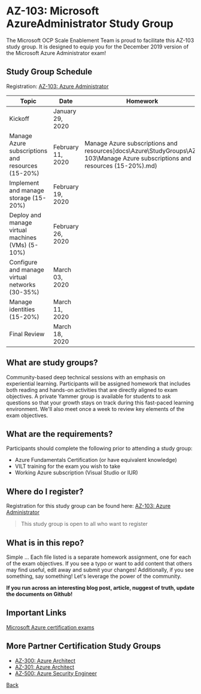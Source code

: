 # AZ-103: Microsoft AzureAdministrator Study Group

The Microsoft OCP Scale Enablement Team is proud to facilitate this AZ-103 study group. It is designed to equip you for the December 2019 version of the Microsoft Azure Administrator exam!

## Study Group Schedule

Registration:  [AZ-103: Azure Administrator](https://msuspartners.eventbuilder.com/AZ103StudyGroup)

|Topic|Date|Homework|Recording|
| - | - | - | - |
|Kickoff|January 29, 2020| | |
|Manage Azure subscriptions and resources (15-20%)| February 11, 2020 |Manage Azure subscriptions and resources]docs\Azure\StudyGroups\AZ-103\Manage Azure subscriptions and resources (15-20%).md) |
|Implement and manage storage (15-20%)|February 19, 2020| | |
|Deploy and manage virtual machines (VMs) (5-10%)| February 26, 2020| | |
|Configure and manage virtual networks (30-35%)| March 03, 2020|  | |
|Manage identities (15-20%)|March 11, 2020| | |
|Final Review|March 18, 2020| | |

## What are study groups?

Community-based deep technical sessions with an emphasis on experiential learning.  Participants will be assigned homework that includes both reading and hands-on activities that are directly aligned to exam objectives.  A private Yammer group is available for students to ask questions so that your growth stays on track during this fast-paced learning environment. We'll also meet once a week to review key elements of the exam objectives.

## What are the requirements?

Participants should complete the following prior to attending a study group:

- Azure Fundamentals Certification (or have equivalent knowledge)
- VILT training for the exam you wish to take
- Working Azure subscription (Visual Studio or IUR)

## Where do I register?

Registration for this study group can be found here:
[AZ-103: Azure Administrator](https://msuspartners.eventbuilder.com/AZ103StudyGroup)

>This study group is open to all who want to register

## What is in this repo?

Simple ... Each file listed is a separate homework assignment, one for each of the exam objectives.
If you see a typo or want to add content that others may find useful, edit away and submit your changes!
Additionally, if you see something, say something!  Let's leverage the power of the community.

**If you run across an interesting blog post, article, nuggest of truth, update the documents on Github!**

## Important Links

[Microsoft Azure certification exams](https://www.microsoft.com/en-us/learning/azure-exams.aspx)

## More Partner Certification Study Groups

- [AZ-300: Azure Architect](https://msuspartners.eventbuilder.com/AZ-300)
- [AZ-301: Azure Architect](https://msuspartners.eventbuilder.com/AZ-301)
- [AZ-500: Azure Security Engineer](https://msuspartners.eventbuilder.com/AZ500StudyGroup)

[Back](../)
